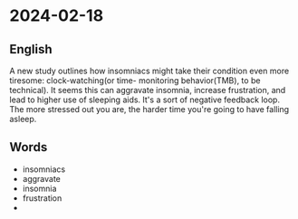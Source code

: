 # 2024-02-18

## English
A new study outlines how insomniacs
might take their condition even more
tiresome: clock-watching(or time-
monitoring behavior(TMB), to be
technical). It seems this can aggravate
insomnia, increase frustration, and lead to 
higher use of sleeping aids. It's a sort of
negative feedback loop. The more stressed
out you are, the harder time you're going
to have falling asleep.

## Words
* insomniacs
* aggravate
* insomnia
* frustration
* 
